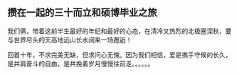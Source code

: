 ## 攒在一起的三十而立和硕博毕业之旅

我们俩，带着这前半生最好的年纪和最好的心态，在清冷又热烈的北极圈深秋，要与世界尽头的天高地远山长水阔来一场邂逅！

回首十年，不求完美无缺，但求问心无愧。因为我们相信，爱是携手守候的长久，是并肩奋斗的自由，是共挽着岁月慢慢往前走。。。。。。